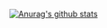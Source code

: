 [![Anurag's github stats](https://github-readme-stats.vercel.app/api?username=jefferyjob)](https://github.com/anuraghazra/github-readme-stats)
